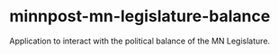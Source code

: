 minnpost-mn-legislature-balance
===============================

Application to interact with the political balance of the MN Legislature.